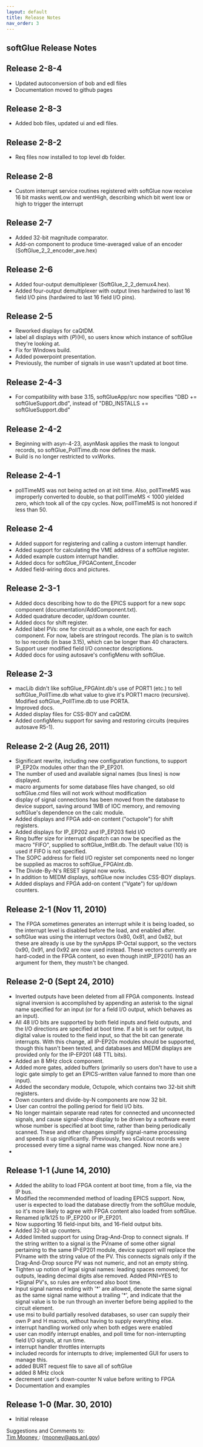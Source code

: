 ```yaml
---
layout: default
title: Release Notes
nav_order: 3
---
```



softGlue Release Notes
----------------------

Release 2-8-4
-------------

- Updated autoconversion of bob and edl files
- Documentation moved to github pages

Release 2-8-3
-------------

- Added bob files, updated ui and edl files.

Release 2-8-2
-------------

- Req files now installed to top level db folder.

Release 2-8 
------------

- Custom interrupt service routines registered with softGlue now receive 16 bit masks wentLow and wentHigh, describing which bit went low or high to trigger the interrupt

Release 2-7 
------------

- Added 32-bit magnitude comparator.
- Add-on component to produce time-averaged value of an encoder (SoftGlue\_2\_2\_encoder\_ave.hex)

Release 2-6 
------------

- Added four-output demultiplexer (SoftGlue\_2\_2\_demux4.hex).
- Added four-output demultiplexer with output lines hardwired to last 16 field I/O pins (hardwired to last 16 field I/O pins).

Release 2-5 
------------

- Reworked displays for caQtDM.
- label all displays with $(P)$(H), so users know which instance of softGlue they're looking at.
- Fix for Windows build.
- Added powerpoint presentation.
- Previously, the number of signals in use wasn't updated at boot time.

Release 2-4-3 
--------------

- For compatibility with base 3.15, softGlueApp/src now specifies "DBD += softGlueSupport.dbd", instead of "DBD\_INSTALLS += softGlueSupport.dbd"

Release 2-4-2 
--------------

- Beginning with asyn-4-23, asynMask applies the mask to longout records, so softGlue\_PollTime.db now defines the mask.
- Build is no longer restricted to vxWorks.

Release 2-4-1 
--------------

- pollTimeMS was not being acted on at init time. Also, pollTimeMS was improperly converted to double, so that pollTimeMS &lt; 1000 yielded zero, which took all of the cpy cycles. Now, pollTimeMS is not honored if less than 50.

Release 2-4
-----------

- Added support for registering and calling a custom interrupt handler.
- Added support for calculating the VME address of a softGlue register.
- Added example custom interrupt handler.
- Added docs for softGlue\_FPGAContent\_Encoder
- Added field-wiring docs and pictures.

Release 2-3-1
-------------

- Added docs describing how to do the EPICS support for a new sopc component (documentation/AddComponent.txt).
- Added quadrature decoder, up/down counter.
- Added docs for shift register.
- Added label PVs: one for circuit as a whole, one each for each component. For now, labels are stringout records. The plan is to switch to lso records (in base 3.15), which can be longer than 40 characters.
- Support user modified field I/O connector descriptions.
- Added docs for using autosave's configMenu with softGlue.

Release 2-3
-----------

- macLib didn't like softGlue\_FPGAInt.db's use of PORT1 (etc.) to tell softGlue\_PollTime.db what value to give it's PORT1 macro (recursive). Modified softGlue\_PollTime.db to use PORTA.
- Improved docs.
- Added display files for CSS-BOY and caQtDM.
- Added configMenu support for saving and restoring circuits (requires autosave R5-1).

Release 2-2 (Aug 26, 2011)
--------------------------

- Significant rewrite, including new configuration functions, to support IP\_EP20x modules other than the IP\_EP201.
- The number of used and available signal names (bus lines) is now displayed.
- macro arguments for some database files have changed, so old softGlue.cmd files will not work without modification
- display of signal connections has been moved from the database to device support, saving around 1MB of IOC memory, and removing softGlue's dependence on the calc module.
- Added displays and FPGA add-on content ("octupole") for shift registers.
- Added displays for IP\_EP202 and IP\_EP203 field I/O
- Ring buffer size for interrupt dispatch can now be specified as the macro "FIFO", supplied to softGlue\_IntBit.db. The default value (10) is used if FIFO is not specified.
- The SOPC address for field I/O register set components need no longer be supplied as macros to softGlue\_FPGAInt.db.
- The Divide-By-N's RESET signal now works.
- In addition to MEDM displays, softGlue now includes CSS-BOY displays.
- Added displays and FPGA add-on content ("Vgate") for up/down counters.

Release 2-1 (Nov 11, 2010)
--------------------------

- The FPGA sometimes generates an interrupt while it is being loaded, so the interrupt level is disabled before the load, and enabled after.
- softGlue was using the interrupt vectors 0x80, 0x81, and 0x82, but these are already is use by the synApps IP-Octal support, so the vectors 0x90, 0x91, and 0x92 are now used instead. These vectors currently are hard-coded in the FPGA content, so even though initIP\_EP201() has an argument for them, they mustn't be changed.

Release 2-0 (Sept 24, 2010)
---------------------------

- Inverted outputs have been deleted from all FPGA components. Instead signal inversion is accomplished by appending an asterisk to the signal name specified for an input (or for a field I/O output, which behaves as an input).
- All 48 I/O bits are supported by both field inputs and field outputs, and the I/O directions are specified at boot time. If a bit is set for output, its digital value is routed to the field input, so that the bit can generate interrupts. With this change, all IP-EP20x modules should be supported, though this hasn't been tested, and databases and MEDM displays are provided only for the IP-EP201 (48 TTL bits).
- Added an 8 MHz clock component.
- Added more gates, added buffers (primarily so users don't have to use a logic gate simply to get an EPICS-written value fanned to more than one input).
- Added the secondary module, Octupole, which contains two 32-bit shift registers.
- Down counters and divide-by-N components are now 32 bit.
- User can control the polling period for field I/O bits.
- No longer maintain separate read rates for connected and unconnected signals, and cause signal-show display to be driven by a software event whose number is specified at boot time, rather than being periodically scanned. These and other changes simplify signal-name processing and speeds it up significantly. (Previously, two sCalcout records were processed every time a signal name was changed. Now none are.)
- 

Release 1-1 (June 14, 2010)
---------------------------

- Added the ability to load FPGA content at boot time, from a file, via the IP bus.
- Modified the recommended method of loading EPICS support. Now, user is expected to load the database directly from the softGlue module, so it's more likely to agree with FPGA content also loaded from softGlue.
- Renamed ip1k125 to IP\_EP200 or IP\_EP201.
- Now supporting 16 field-input bits, and 16-field output bits.
- Added 32-bit up counters.
- Added limited support for using Drag-And-Drop to connect signals. If the string written to a signal is the PVname of some other signal pertaining to the same IP-EP201 module, device support will replace the PVname with the string value of the PV. This connects signals only if the Drag-And-Drop source PV was not numeric, and not an empty string.
- Tighten up notion of legal signal names: leading spaces removed; for outputs, leading decimal digits alse removed. Added PINI=YES to \*Signal PV's, so rules are enforced also boot time.
- Input signal names ending with '\*' are allowed, denote the same signal as the same signal name without a trailing '\*', and indicate that the signal value is to be run through an inverter before being applied to the circuit element.
- use msi to build partially resolved databases, so user can supply their own P and H macros, without having to supply everything else.
- interrupt handling worked only when both edges were enabled
- user can modify interrupt enables, and poll time for non-interrupting field I/O signals, at run time.
- interrupt handler throttles interrupts
- included records for interrupts to drive; implemented GUI for users to manage this.
- added BURT request file to save all of softGlue
- added 8 MHz clock
- decrement user's down-counter N value before writing to FPGA
- Documentation and examples

Release 1-0 (Mar. 30, 2010)
---------------------------

- Initial release

Suggestions and Comments to:   
[Tim Mooney ](mailto:mooney@aps.anl.gov): (mooney@aps.anl.gov)
